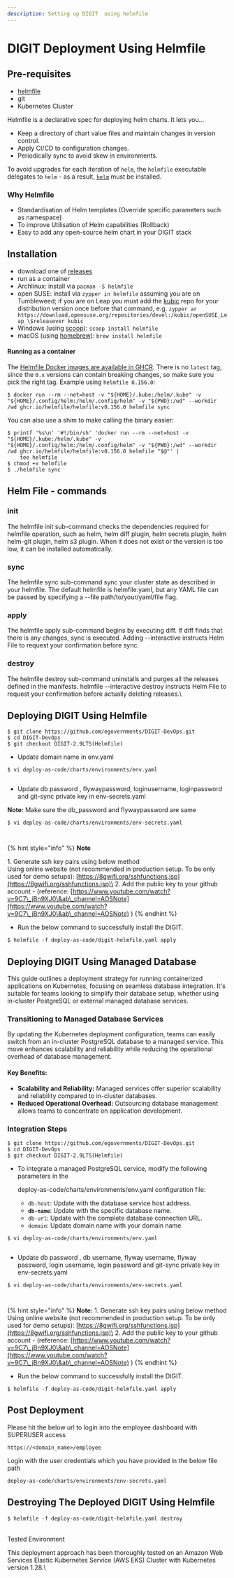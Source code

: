 ```yaml
---
description: Setting up DIGIT  using helmfile
---
```


# DIGIT Deployment Using Helmfile

## Pre-requisites

* [helmfile](https://helmfile.readthedocs.io/en/latest/)
* git
* Kubernetes Cluster

Helmfile is a declarative spec for deploying helm charts. It lets you…

* Keep a directory of chart value files and maintain changes in version control.
* Apply CI/CD to configuration changes.
* Periodically sync to avoid skew in environments.

To avoid upgrades for each iteration of `helm`, the `helmfile` executable delegates to `helm` - as a result, [`helm`](https://helm.sh/docs/intro/install/) must be installed.

### Why Helmfile <a href="#installation" id="installation"></a>

* Standardisation of Helm templates (Override specific parameters such as namespace)
* To improve Utilisation of Helm capabilities (Rollback)
* Easy to add any open-source helm chart in your DIGIT stack

## Installation <a href="#installation" id="installation"></a>

* download one of [releases](https://github.com/helmfile/helmfile/releases)
* run as a container
* Archlinux: install via `pacman -S helmfile`
* open SUSE: install via `zypper in helmfile` assuming you are on Tumbleweed; if you are on Leap you must add the [kubic](https://download.opensuse.org/repositories/devel:/kubic/) repo for your distribution version once before that command, e.g. `zypper ar https://download.opensuse.org/repositories/devel:/kubic/openSUSE_Leap_\$releasever kubic`
* Windows (using [scoop](https://scoop.sh/)): `scoop install helmfile`
* macOS (using [homebrew](https://brew.sh/)): `brew install helmfile`

#### Running as a container <a href="#running-as-a-container" id="running-as-a-container"></a>

The [Helmfile Docker images are available in GHCR](https://github.com/helmfile/helmfile/pkgs/container/helmfile). There is no `latest` tag, since the `0.x` versions can contain breaking changes, so make sure you pick the right tag. Example using `helmfile 0.156.0`:

```sh-session
$ docker run --rm --net=host -v "${HOME}/.kube:/helm/.kube" -v "${HOME}/.config/helm:/helm/.config/helm" -v "${PWD}:/wd" --workdir /wd ghcr.io/helmfile/helmfile:v0.156.0 helmfile sync
```

You can also use a shim to make calling the binary easier:

```sh-session
$ printf '%s\n' '#!/bin/sh' 'docker run --rm --net=host -v "${HOME}/.kube:/helm/.kube" -v "${HOME}/.config/helm:/helm/.config/helm" -v "${PWD}:/wd" --workdir /wd ghcr.io/helmfile/helmfile:v0.156.0 helmfile "$@"' |
    tee helmfile
$ chmod +x helmfile
$ ./helmfile sync
```

## Helm File - commands

### init

The helmfile init sub-command checks the dependencies required for helmfile operation, such as helm, helm diff plugin, helm secrets plugin, helm helm-git plugin, helm s3 plugin. When it does not exist or the version is too low, it can be installed automatically.

### sync

The helmfile sync sub-command sync your cluster state as described in your helmfile. The default helmfile is helmfile.yaml, but any YAML file can be passed by specifying a --file path/to/your/yaml/file flag.

### apply

The helmfile apply sub-command begins by executing diff. If diff finds that there is any changes, sync is executed. Adding --interactive instructs Helm File to request your confirmation before sync.

### destroy

The helmfile destroy sub-command uninstalls and purges all the releases defined in the manifests. helmfile --interactive destroy instructs Helm File to request your confirmation before actually deleting releases.\


## Deploying DIGIT Using Helmfile

```
$ git clone https://github.com/egovernments/DIGIT-DevOps.git
$ cd DIGIT-DevOps
$ git checkout DIGIT-2.9LTS(Helmfile)
```

* Update domain name in env.yaml

```
$ vi deploy-as-code/charts/environments/env.yaml
```

<figure><img src="../../../../.gitbook/assets/image (2).png" alt=""><figcaption></figcaption></figure>

* Update db password , flywaypassword, loginusername, loginpassword  and git-sync private key in env-secrets.yaml

&#x20;           **Note:**  Make sure the db\_password and flywaypassword are same

```
$ vi deploy-as-code/charts/environments/env-secrets.yaml
```

<figure><img src="../../../../.gitbook/assets/image (5).png" alt=""><figcaption></figcaption></figure>

<figure><img src="../../../../.gitbook/assets/image (4).png" alt=""><figcaption></figcaption></figure>

{% hint style="info" %}
**Note** &#x20;

1\. Generate ssh key pairs using below method \
Using online website (not recommended in production setup. To be only used for demo setups): [https://8gwifi.org/sshfunctions.jsp](https://8gwifi.org/sshfunctions.jsp)\
2\. Add the public key to your github account - (reference: [https://www.youtube.com/watch?v=9C7\_jBn9XJ0\&ab\_channel=AOSNote](https://www.youtube.com/watch?v=9C7\_jBn9XJ0\&ab\_channel=AOSNote) )
{% endhint %}

* Run the below command to successfully install the DIGIT.

```
$ helmfile -f deploy-as-code/digit-helmfile.yaml apply
```

## **Deploying DIGIT Using Managed Database**

This guide outlines a deployment strategy for running containerized applications on Kubernetes, focusing on seamless database integration. It's suitable for teams looking to simplify their database setup, whether using in-cluster PostgreSQL or external managed database services.

### Transitioning to Managed Database Services

By updating the Kubernetes deployment configuration, teams can easily switch from an in-cluster PostgreSQL database to a managed service. This move enhances scalability and reliability while reducing the operational overhead of database management.

#### Key Benefits:

* **Scalability and Reliability:** Managed services offer superior scalability and reliability compared to in-cluster databases.
* **Reduced Operational Overhead:** Outsourcing database management allows teams to concentrate on application development.

### Integration Steps

```
$ git clone https://github.com/egovernments/DIGIT-DevOps.git
$ cd DIGIT-DevOps
$ git checkout DIGIT-2.9LTS(Helmfile)
```

*   To integrate a managed PostgreSQL service, modify the following parameters in the&#x20;

    deploy-as-code/charts/environments/env.yaml  configuration file:

    * `db-host`: Update with the database service host address.
    * **`db-name`**: Update with the specific database name.
    * `db-url`: Update with the complete database connection URL.
    * `domain`: Update domain name with your domain name

```
$ vi deploy-as-code/charts/environments/env.yaml
```

<figure><img src="../../../../.gitbook/assets/image (6).png" alt=""><figcaption></figcaption></figure>

* Update db password , db username, flyway username, flyway password, login username, login password  and git-sync private key in env-secrets.yaml

```
$ vi deploy-as-code/charts/environments/env-secrets.yaml
```

<figure><img src="../../../../.gitbook/assets/image.png" alt=""><figcaption></figcaption></figure>

<figure><img src="../../../../.gitbook/assets/image (4).png" alt=""><figcaption></figcaption></figure>

{% hint style="info" %}
**Note:**  1. Generate ssh key pairs using below method \
Using online website (not recommended in production setup. To be only used for demo setups): [https://8gwifi.org/sshfunctions.jsp](https://8gwifi.org/sshfunctions.jsp)\
2\. Add the public key to your github account - (reference: [https://www.youtube.com/watch?v=9C7\_jBn9XJ0\&ab\_channel=AOSNote](https://www.youtube.com/watch?v=9C7\_jBn9XJ0\&ab\_channel=AOSNote) )
{% endhint %}

* Run the below command to successfully install the DIGIT.

```
$ helmfile -f deploy-as-code/digit-helmfile.yaml apply    
```

## Post Deployment

Please hit the below url to login into the employee dashboard with SUPERUSER access

```
https://<domain_name>/employee
```

Login with the user credentials which you have provided in the below file path

```
deploy-as-code/charts/environments/env-secrets.yaml
```

## **Destroying The Deployed DIGIT Using Helmfile**

```
$ helmfile -f deploy-as-code/digit-helmfile.yaml destroy
```

\
Tested Environment

This deployment approach has been thoroughly tested on an Amazon Web Services Elastic Kubernetes Service (AWS EKS) Cluster with Kubernetes version 1.28.\

